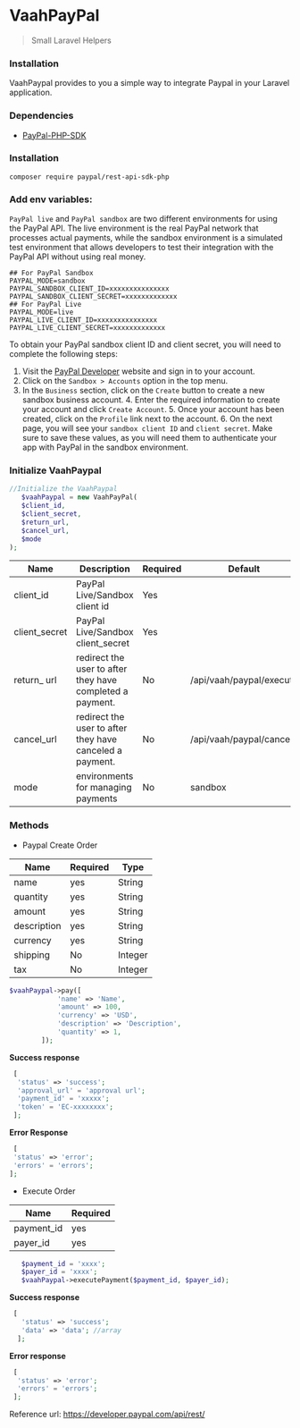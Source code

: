 # VaahPayPal
> Small Laravel Helpers

### Installation

VaahPaypal provides to you a simple way to integrate Paypal in your Laravel application.

### Dependencies
- [PayPal-PHP-SDK](https://github.com/paypal/PayPal-PHP-SDK)

### Installation

```shell script
composer require paypal/rest-api-sdk-php
```
### Add env variables:

`PayPal live` and `PayPal sandbox` are two different environments for using the PayPal API. The live environment is the real PayPal network that processes actual payments, while the sandbox environment is a simulated test environment that allows developers to test their integration with the PayPal API without using real money.
```env
## For PayPal Sandbox
PAYPAL_MODE=sandbox
PAYPAL_SANDBOX_CLIENT_ID=xxxxxxxxxxxxxxx
PAYPAL_SANDBOX_CLIENT_SECRET=xxxxxxxxxxxxx
## For PayPal Live
PAYPAL_MODE=live
PAYPAL_LIVE_CLIENT_ID=xxxxxxxxxxxxxxx
PAYPAL_LIVE_CLIENT_SECRET=xxxxxxxxxxxxx
```
To obtain your PayPal sandbox client ID and client secret, you will need to complete the following steps:

 1. Visit the [PayPal Developer](https://developer.paypal.com/home) website and sign in to your account.
 2. Click on the `Sandbox > Accounts` option in the top menu.
 3.  In the `Business` section, click on the `Create` button to create a
    new sandbox business account.
    4. Enter the required information to create your account and click
    `Create Account`.
    5. Once your account has been created, click on the `Profile` link next
    to the account.
    6. On the next page, you will see your `sandbox client ID` and 
    `client secret`. Make sure to save these values, as you will need them to
    authenticate your app with PayPal in the sandbox environment.

### Initialize VaahPaypal
 ```php
//Initialize the VaahPaypal
    $vaahPaypal = new VaahPayPal(
    $client_id,
    $client_secret, 
    $return_url, 
    $cancel_url, 
    $mode 
);
```
| Name | Description | Required | Default | 
|--|--|--|--|
| client_id | PayPal Live/Sandbox client id| Yes
| client_secret| PayPal Live/Sandbox client_secret| Yes
| return_ url|  redirect the user to after they have completed a payment.| No |  /api/vaah/paypal/execute
| cancel_url | redirect the user to after they have canceled a payment. | No| /api/vaah/paypal/cancel|
| mode | environments for managing payments | No | sandbox

### Methods
- Paypal Create Order

|Name| Required  | Type | 
|--|--|--|
| name | yes  | String |
| quantity| yes  | String
| amount| yes  | String
| description| yes  | String
| currency | yes  | String | 
|shipping | No | Integer
|tax| No | Integer
```php
$vaahPaypal->pay([
            'name' => 'Name',
            'amount' => 100,
            'currency' => 'USD',
            'description' => 'Description',
            'quantity' => 1,
        ]);
 ```

**Success response**
 ```php
  [
   'status' => 'success';
   'approval_url' = 'approval url';
   'payment_id' = 'xxxxx';
   'token' = 'EC-xxxxxxxx';
  ];
  ```
  **Error Response**
  ```php
   [
   'status' => 'error';
   'errors' = 'errors';
  ];
  ```
  - Execute Order

|Name| Required
|--|--|
| payment_id | yes |
| payer_id | yes  |
```php
   $payment_id = 'xxxx';
   $payer_id = 'xxxx';
   $vaahPaypal->executePayment($payment_id, $payer_id);
   ```

**Success response**
```php
 [
   'status' => 'success';
   'data' => 'data'; //array
  ];
  ```
  **Error response**
 ```php
  [
   'status' => 'error';
   'errors' = 'errors';
  ];
```
Reference url: https://developer.paypal.com/api/rest/
